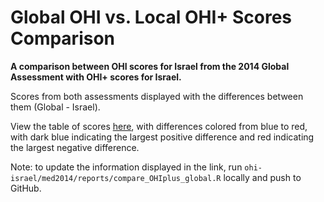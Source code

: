 # Global OHI vs. Local OHI+ Scores Comparison

**A comparison between OHI scores for Israel from the 2014 Global Assessment with OHI+ scores for Israel.**

Scores from both assessments displayed with the differences between them (Global - Israel).  

View the table of scores [here](https://rawgit.com/OHI-Science/ohi-israel/master/med2014/reports/compare_scores_OHIplus_global.html), with differences colored from blue to red, with dark blue indicating the largest positive difference and red indicating the largest negative difference. 


Note: to update the information displayed in the link, run `ohi-israel/med2014/reports/compare_OHIplus_global.R` locally and push to GitHub. 

